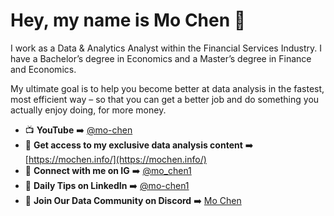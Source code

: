 # Hey, my name is Mo Chen 👋

I work as a Data & Analytics Analyst within the Financial Services Industry. I have a Bachelor’s degree in Economics and a Master’s degree in Finance and Economics.

My ultimate goal is to help you become better at data analysis in the fastest, most efficient way – so that you can get a better job and do something you actually enjoy doing, for more money.

- 📺 **YouTube** ➡️ [@mo-chen](https://www.youtube.com/@mo-chen)
- 🧠 **Get access to my exclusive data analysis content** ➡️ [https://mochen.info/](https://mochen.info/)
- 🔗 **Connect with me on IG** ➡️ [@mo_chen1](https://www.instagram.com/mo_chen1)
- 🧾 **Daily Tips on LinkedIn** ➡️ [@mo-chen1](https://www.linkedin.com/in/mo-chen1)
- 💬 **Join Our Data Community on Discord** ➡️ [Mo Chen](https://discord.com/invite/YOUR-DISCORD-LINK)
